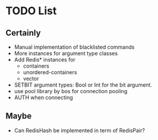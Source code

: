 # TODO List

## Certainly

- Manual implementation of blacklisted commands
- More instances for argument type classes
- Add Redis* instances for
    - containers
    - unordered-containers
    - vector
- SETBIT argument types: Bool or Int for the bit argument.
- use pool library by bos for connection pooling
- AUTH when connecting


## Maybe

- Can RedisHash be implemented in term of RedisPair?
